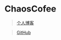 # ChaosCofee
> [个人博客](https://chaosCoffee.github.io)  

> [GitHub](https://github.com/ChaosCoffee/ChaosCoffee.github.io)